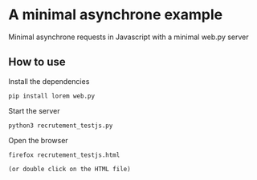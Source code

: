 # A minimal asynchrone example
Minimal asynchrone requests in Javascript with a minimal web.py server

## How to use

Install the dependencies
```
pip install lorem web.py
```

Start the server
```
python3 recrutement_testjs.py
```

Open the browser
```
firefox recrutement_testjs.html

(or double click on the HTML file)
```